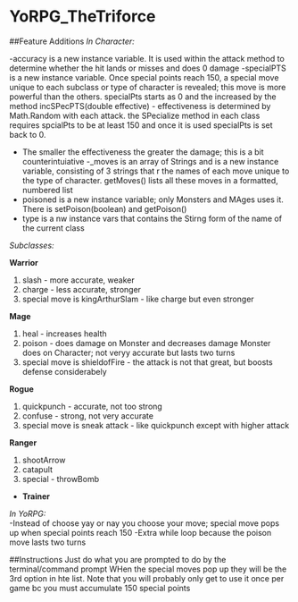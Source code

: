
# YoRPG_TheTriforce
##Feature Additions
_In Character:_


-accuracy is a new instance variable. It is used within the attack method to determine whether the hit lands or misses and does 0 damage
-specialPTS is a new instance variable. Once special points reach 150, a special move unique to each subclass or type of character is revealed; this move is more powerful than the others. specialPts starts as 0 and the increased by the method incSPecPTS(double effective) - effectiveness is determined by Math.Random with each attack. the SPecialize method in each class requires spcialPts to be at least 150 and once it is used specialPts is set back to 0.
- The smaller the effectiveness the greater the damage; this is a bit counterintuiative
-_moves is an array of Strings and is a new instance variable, consisting of 3 strings that r the names of each move unique to the type of character. getMoves() lists all these moves in a formatted, numbered list
- poisoned is a new instance variable; only Monsters and MAges uses it. There is setPoison(boolean) and getPoison()
 - type is a nw instance vars that contains the Stirng form of the name of the current class
 
 _Subclasses:_
 
 **Warrior**
 1. slash - more accurate, weaker 
 2. charge - less accurate, stronger
 3. special move is kingArthurSlam - like charge but even stronger

**Mage**

1. heal - increases health
2. poison - does damage on Monster and decreases damage Monster does on Character; not veryy accurate but lasts two turns
3. special move is shieldofFire - the attack is not that great, but boosts defense considerabely

**Rogue**

1. quickpunch - accurate, not too strong
2. confuse - strong, not very accurate
3. special move is sneak attack - like quickpunch except with higher attack

**Ranger**

1. shootArrow
2. catapult
3. special - throwBomb

- **Trainer**

_In YoRPG:_                                                                                                                                                   
-Instead of choose yay or nay you choose your move; special move pops up when special points reach 150
-Extra while loop because the poison move lasts two turns

##Instructions
Just do what you are prompted to do by the terminal/command prompt
WHen the special moves pop up they will be the 3rd option in hte list. Note that you will probably only get to use it once per game bc you must accumulate 150 special points